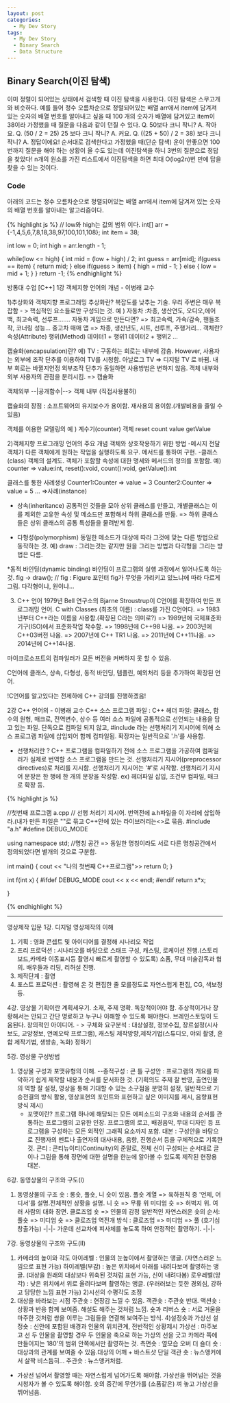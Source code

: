 ```yaml
---
layout: post
categories:
  - My Dev Story
tags:
  - My Dev Story
  - Binary Search
  - Data Structure
---
```

## Binary Search(이진 탐색)
이미 정렬이 되어있는 상태에서 검색할 때 이진 탐색을 사용한다.
이진 탐색은 스무고개와 비슷하다.
예를 들어 정수 오름차순으로 정렬되어있는 배열 arr에서 item에 담겨져 있는 숫자의 배열 번호를 알아내고 싶을 때
100 개의 숫자가 배열에 담겨있고 item이 38이라 가정했을 때 질문을 다음과 같이 던질 수 있다.
Q. 50보다 크니 작니? A. 작아요.
Q. (50 / 2 = 25) 25 보다 크니 작니? A. 커요. 
Q. ((25 + 50) / 2 = 38) 보다 크니 작니? A. 정답이에요! 
순서대로 검색한다고 가정했을 때(단순 탐색) 운이 안좋으면 100번까지 질문을 해야 하는 상황이 올 수도 있는데 
이진탐색을 하니 3번의 질문으로 정답을 찾았다! 
n개의 원소를 가진 리스트에서 이진탐색을 하면 최대 O(log2n)번 만에 답을 찾을 수 있는 것이다.
### Code
아래의 코드는 정수 오름차순으로 정렬되어있는 배열 arr에서 item에 담겨져 있는 숫자의 배열 번호를 알아내는 알고리즘이다.

{% highlight js %}
// low와 high는 값의 범위 이다.
int[] arr = {-1,4,5,6,7,8,18,38,97,100,101,108};
int item = 38;

int low = 0;
int high = arr.length - 1;

while(low <= high) {
	int mid = (low + high) / 2;
	int guess = arr[mid];
	if(guess == item) {
		return mid;
	} else if(guess > item) {
		high = mid - 1;
	} else {
		low = mid + 1;
	}
}
return -1;
{% endhighlight %}


방통대 수업 [C++]
1강 객체지향 언어의 개념 - 이병래 교수

1)추상화와 객체지향 프로그래밍
추상화란? 복잡도를 낮추는 기술. 우리 주변은 매우 복잡함 - > 핵심적인 요소들로만 구성되는 것.
예 ) 자동차 :차종, 생산연도, 오디오,에어백, 최고속력, 선루프....... 
     자동차 게임으로 만든다면? => 최고속력, 가속/감속, 핸들조작, 코너링 성능...
     중고차 매매 앱 => 차종, 생산년도, 시트, 선루프, 주행거리...
객체란?
속성(Attribute) 행위(Method)
데이터1 + 행위1
데이터2 + 행위2
...

캡슐화(encapsulation)란?
예) TV : 구동하는 회로는 내부에 감춤. However, 사용자는 외부에 조작 단추를 이용하여 TV를 시청함.
아날로그 TV => 디지털 TV 로 바뀜. 내부 회로는 바뀔지언정 외부조작 단추가 동일하면 사용방법은 변하지 않음.
객체 내부와 외부 사용자의 관점을 분리시킴. => 캡슐화

객체외부 --|공개함수|--> 객체 내부
         (직접사용불허)
	 
캡슐화의 장점 : 소프트웨어의 유지보수가 용이함. 재사용의 용이함.(개발비용을 줄일 수 있음)

객체를 이용한 모델링의 예 ) 
계수기(counter) 객체
reset count 
value
getValue

2)객체지향 프로그래밍 언어의 주요 개념
객체와 상호작용하기 위한 방법
-메시지 전달 
객체가 다른 객체에게 원하는 작업을 실행하도록 요구. 메서드를 통하여 구현.
-클래스(class)
객체의 설계도. 객체가 포함할 속성에 대한 명세와 메서드의 정의를 포함함.
예) counter => value:int, reset():void, count():void, getValue():int

클래스를 통한 사례생성
Counter1:Counter => value = 3
Counter2:Counter => value = 5
...
=>사례(instance)

* 상속(inheritance)
공통적인 것들을 모아 상위 클래스를 만들고,
개별클래스는 이를 제외한 고유한 속성 및 메소드만 포함해서 하위 클래스를 만듦.
=> 하위 클래스들은 상위 클래스의 공통 특성들을 물려받게 함.

* 다형성(polymorphism)
동일한 메소드가 대상에 따라 그것에 맞는 다른 방법으로 동작하는 것.
예) draw : 그리는것는 같지만 원을 그리는 방법과 다각형을 그리는 방법은 다름.

*동적 바인딩(dynamic binding)
바인딩이 프로그램의 실행 과정에서 일어나도록 하는 것.
  fig -> draw(); // fig : Figure 포인터
fig가 무엇을 가리키고 있느냐에 따라 다르게 그림. 다각형이냐, 원이냐...

3) C++ 언어
1979년 Bell 연구소의 Bjarne Stroustrup이 C언어를 확장하여 만든 프로그래밍 언어.
C with Classes (최초의 이름) : class를 가진 C언어다.
=> 1983년부터 C++라는 이름을 사용함.(확장된 C라는 의미로?)
=> 1989년에 국제표준화기구(ISO)에서 표준화작업 착수함.
=> 1998년에 C++98 나옴.
=> 2003년에 C++03버전 나옴.
=> 2007년에 C++ TR1 나옴.
=> 2011년에 C++11나옴.
=> 2014년에 C++14나옴.

마이크로소프트의 컴파일러가 모든 버전을 커버하지 못 할 수 있음.

C언어에 클래스, 상속, 다형성, 동적 바인딩, 템플린, 예외처리 등을 추가하여 확장된 언어.

!C언어를 알고있다는 전제하에 C++ 강의를 진행하겠음!


2강 C++ 언어의  - 이병래 교수
C++ 소스 프로그램 파일 : 
C++ 헤더 파일: 클래스, 함수의 원형, 매크로, 전역변수, 상수 등 여러 소스 파일에 공통적으로 선언되는 내용을 담고 있는 파일.
               단독으로 컴파일 되지 않고, #include 라는 선행처리기 지시어에 의해 소스 프로그램 파일에 삽입되어 함께 컴파일됨.
	       확장자는 일반적으로 '.h'를 사용함.

* 선행처리란 ? 
  C++ 프로그램을 컴파일하기 전에 소스 프로그램을 가공하여 컴파일러가 실제로 번역할 소스 프로그램을 만드는 것.
  선행처리기 지시어(preprocessor directives)로 처리를 지시함.
  선행처리기 지시어는 '#'로 시작함.
  선행처리기 지시어 문장은 한 행에 한 개의 문장을 작성함.
  ex) 헤더파일 삽입, 조건부 컴파일, 매크로 확장 등.
  
{% highlight js %}

//첫번째 프로그램 a.cpp
// 선행 처리기 지시어. 번역전에 a.h파일을 이 자리에 삽입하라.(내가 만든 파일은 ""로 묶고 C++안에 있는 라이브러리는<>로 묶음.
#include <iostream>"a.h" 
#define DEBUG_MODE

using namespace std;  //명칭 공간 => 동일한 명칭이라도 서로 다른 명칭공간에서 정의되었다면 별개의 것으로 구분함.
	
int main()
{
	cout << "나의 첫번째 C++프로그램">>
	return 0;
}

int f(int x) {
	#ifdef DEBUG_MODE
	 	cout << x << endl;
	#endif
		return x*x;

}

{% endhighlight %}

--------------------
영상제작 입문
1강. 디지털 영상제작의 이해
1) 기획 
: 영화 콘셉트 및 아이디어를 결정해 시나리오 작업
2) 프리 프로덕션
: 시나리오를 바탕으로 스태프 구성, 캐스팅, 로케이션 진행.(스토리보드,카메라 이동표시등 촬영시 빠르게 촬영할 수 있도록)
 소품, 무대 미술감독과 협의. 배우들과 리딩, 리허설 진행.
3) 제작단계
: 촬영 
4) 포스트 프로덕션
: 촬영해 온 것 편집한 줄 모를정도로 자연스럽게 편집, CG, 색보정 등.

4강. 영상물 기획이란
계획세우기. 소재, 주제 명확. 독창적이어야 함. 
추상적이거나 장황해서는 안되고 간단 명료하고 누구나 이해할 수 있도록 해야한다.
브레인스토밍이 도움된다.
창의적인 아이디어. - > 구체화
요구분석 : 대상설정, 정보수집, 장르설정(시사보도, 교양정보, 연예오락 프로그램), 캐스팅
제작방향,제작기법(스튜디오, 야외 촬영, 혼합 제작기법, 생방송, 녹화) 정하기

5강. 영상물 구성방법
1. 영상물 구성과 포맷유형의 이해.
   --종적구성 : 큰 틀
   구성안 : 프로그램의 개요를 파악하기 쉽게 제작할 내용과 순서를 문서화한 것.
          (기획의도 주제 잘 반영, 출연인물의 역할 잘 설정, 영상을 통해 기대할 수 있는 소구점을 분명히 설정,
	  일반적으로 기승전결의 방식 활용, 영상표현의 포인트와 표현하고 싶은 이미지를 제시, 음향표현방식 제시)
	  * 포맷이란? 프로그램 하나에 해당되는 모든 에피소드의 구조와 내용의 순서를 관통하는 프로그램의 고유한 인장.
	    프로그램의 로고, 배경음악, 무대 디자인 등 프로그램을 구성하는 모든 외적인 그래픽 요소까지 포함.
   대본 : 구성안을 바탕으로 진행자의 멘트나 출연자의 대사내용, 음향, 진행순서 등을 구체적으로 기록한 것.
   콘티 : 콘티뉴이티(Continuity)의 준말로, 전체 신이 구성되는 순서대로 글이나 그림을 통해 장면에 대한 설명을 한눈에 
          알아볼 수 있도록 제작된 현장용 대본.
	
6강. 동영상물의 구조와 구도(I)
1) 동영상물의 구조
숏 : 롱숏, 풀숏, 니 숏이 있음. 
     풀숏 계열 => 육하원칙 중 '언제, 어디서'를 설명.전체적인 상황을 설명. 
     니 숏 => 무릎 위
     미디엄 숏 => 허벅지 위. 여러 사람의 대화 장면. 
     클로즈업 숏 => 인물의 감정 
일반적인 자연스러운 숏의 순서: 풀숏 => 미디엄 숏 => 클로즈업
역전개 방식 : 클로즈업 => 미디엄 => 풀 (호기심 창출가능)
-|-|-  가운데 선교차에 피사체를 놓도록 하여 안정적인 촬영하기.
-|-|-

7강. 동영상물의 구조와 구도(II)
1) 카메라의 높이와 각도
   아이레벨 : 인물의 눈높이에서 촬영하는 앵글. (자연스러운 느낌으로 표현 가능)
   하이레벨(부감) : 높은 위치에서 아래를 내려다보며 촬영하는 앵글. (대상을 원래의 대상보다 위축된 것처럼 표현 가능, 신이 내려다봄)
   로우레벨(앙각) : 낮은 위치에서 위로 올려다보며 촬영하는 앵글. (우러러보는 듯한 경외심, 강하고 당당한 느낌 표현 가능)
2)시선의 수평각도 조정
3) 대상을 바라보는 시점
   주관숏 : 현장감 느낄 수 있음.
   객관숏 : 주관숏 반대.
   액션숏 : 상황과 반응 함께 보여줌. 해설도 해주는 것처럼 느낌.
   숏과 리버스 숏 : 서로 거울을 마주한 것처럼 쌍을 이루는 그림들을 연결해 보여주는 방식.
4)설정숏과 가상선
  설정숏 : 신안에 포함된 배경과 인물의 위치관계, 전반적인 상황제시
  가상선 : 마주보고 선 두 인물을 촬영할 경우 두 인물을 축으로 하는 가상의 선을 긋고 카메라 쪽에 만들어지는 180'의 범위 안쪽에서만 촬영하는 것.
  측면숏 : 옆모습
  오버 더 숄더 숏 : 대상과의 관계를 보여줄 수 있음.대상의 어깨 + 바스트샷
  단일 객관 숏 : 뉴스앵커에서 살짝 비스듬히...
  주관숏 : 뉴스앵커처럼.
  
  * 가상선 넘어서 촬영할 때는 자연스럽게 넘어가도록 해야함. 가상선을 뛰어넘는 것을 시청자가 볼 수 있도록 해야함.
    숏의 중간에 무언가를 (소품같은) 껴 놓고 가상선을 뛰어넘음.
